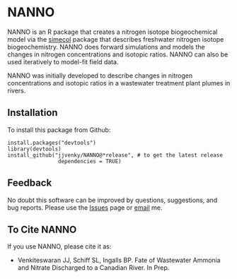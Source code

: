 NANNO
=====


NANNO is an R package that creates a nitrogen isotope biogeochemical model via the [simecol] package that describes freshwater nitrogen isotope biogeochemistry. NANNO does forward simulations and models the changes in nitrogen concentrations and isotopic ratios. NANNO can also be used iteratively to model-fit field data.

NANNO was initially developed to describe changes in nitrogen concentrations and isotopic ratios in a wastewater treatment plant plumes in rivers.


Installation
------------

To install this package from Github:


```
install.packages("devtools")
library(devtools)
install_github("jjvenky/NANNO@*release", # to get the latest release
                dependencies = TRUE)
```


Feedback
--------

No doubt this software can be improved by questions, suggestions, and bug reports. Please use the [Issues] page or [email] me.



To Cite NANNO
-------------

If you use NANNO, please cite it as:

* Venkiteswaran JJ, Schiff SL, Ingalls BP. Fate of Wastewater Ammonia and Nitrate Discharged to a Canadian River. In Prep.

[simecol]:https://cran.r-project.org/web/packages/simecol/index.html
[Issues]:https://github.com/jjvenky/NANNO/issues
[email]:https://github.com/jjvenky/NANNO/blob/master/DESCRIPTION

